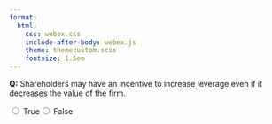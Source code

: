 ```yaml
---
format:
  html:
    css: webex.css
    include-after-body: webex.js
    theme: themecustom.scss
    fontsize: 1.5em
---
```


 **Q:** Shareholders may have an incentive to increase leverage even if it decreases the value of the firm. <div class='webex-radiogroup' id='radio_XHILJKBUOE'><label><input type="radio" autocomplete="off" name="radio_XHILJKBUOE" value="answer"></input> <span>True</span></label><label><input type="radio" autocomplete="off" name="radio_XHILJKBUOE" value=""></input> <span>False</span></label></div>

